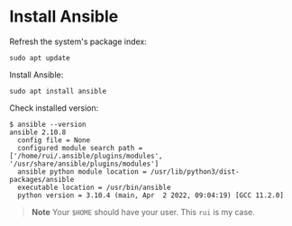 # Install Ansible

Refresh the system's package index:

```shell
sudo apt update
```

Install Ansible:

```
sudo apt install ansible
```

Check installed version:

```shell
$ ansible --version
ansible 2.10.8
  config file = None
  configured module search path = ['/home/rui/.ansible/plugins/modules', '/usr/share/ansible/plugins/modules']
  ansible python module location = /usr/lib/python3/dist-packages/ansible
  executable location = /usr/bin/ansible
  python version = 3.10.4 (main, Apr  2 2022, 09:04:19) [GCC 11.2.0]
```

> **Note**
> Your `$HOME` should have your user. This `rui` is my case.
